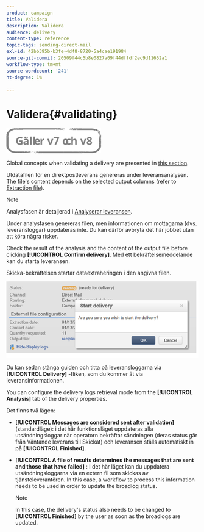 ```yaml
---
product: campaign
title: Validera
description: Validera
audience: delivery
content-type: reference
topic-tags: sending-direct-mail
exl-id: 42bb395b-b3fe-4d48-8720-5a4cae191984
source-git-commit: 20509f44c5b8e0827a09f44dffdf2ec9d11652a1
workflow-type: tm+mt
source-wordcount: '241'
ht-degree: 1%

---
```


# Validera{#validating}

![](../../assets/common.svg)

Global concepts when validating a delivery are presented in [this section](steps-validating-the-delivery.md).

Utdatafilen för en direktpostleverans genereras under leveransanalysen. The file&#39;s content depends on the selected output columns (refer to [Extraction file](defining-the-direct-mail-content.md#extraction-file)).

>[!NOTE]
>
>Analysfasen är detaljerad i [Analyserar leveransen](steps-validating-the-delivery.md#analyzing-the-delivery).

Under analysfasen genereras filen, men informationen om mottagarna (dvs. leveransloggar) uppdateras inte. Du kan därför avbryta det här jobbet utan att köra några risker.

Check the result of the analysis and the content of the output file before clicking **[!UICONTROL Confirm delivery]**. Med ett bekräftelsemeddelande kan du starta leveransen.

Skicka-bekräftelsen startar dataextraheringen i den angivna filen.

![](assets/s_ncs_user_postal_del_send_confirm_postal.png)

Du kan sedan stänga guiden och titta på leveransloggarna via **[!UICONTROL Delivery]** -fliken, som du kommer åt via leveransinformationen.

You can configure the delivery logs retrieval mode from the **[!UICONTROL Analysis]** tab of the delivery properties.

Det finns två lägen:

* **[!UICONTROL Messages are considered sent after validation]** (standardläge): i det här funktionsläget uppdateras alla utsändningsloggar när operatorn bekräftar sändningen (deras status går från Väntande leverans till Skickat) och leveransen ställs automatiskt in på **[!UICONTROL Finished]**.
* **[!UICONTROL A file of results determines the messages that are sent and those that have failed]** : I det här läget kan du uppdatera utsändningsloggarna via en extern fil som skickas av tjänsteleverantören. In this case, a workflow to process this information needs to be used in order to update the broadlog status.

   >[!NOTE]
   >
   >In this case, the delivery&#39;s status also needs to be changed to **[!UICONTROL Finished]** by the user as soon as the broadlogs are updated.
